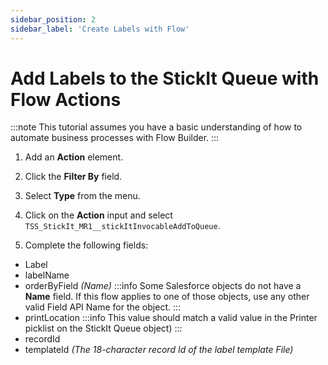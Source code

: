 ```yaml
---
sidebar_position: 2
sidebar_label: 'Create Labels with Flow'
---
```


# Add Labels to the StickIt Queue with Flow Actions

:::note
This tutorial assumes you have a basic understanding of how to automate business processes with Flow Builder.
:::

1. Add an **Action** element.

1. Click the **Filter By** field.

1. Select **Type** from the menu.

1. Click on the **Action** input and select `TSS_StickIt_MR1__stickItInvocableAddToQueue`.

1. Complete the following fields:
- Label
- labelName 
- orderByField _(Name)_
:::info
Some Salesforce objects do not have a **Name** field. If this flow applies to one of those objects, use any other valid Field API Name for the object.
:::
- printLocation
:::info
This value should match a valid value in the Printer picklist on the StickIt Queue object)
:::
- recordId
- templateId _(The 18-character record Id of the label template File)_